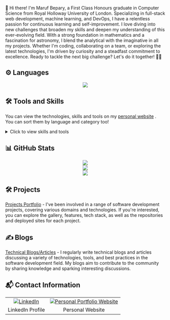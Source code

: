 
👋 Hi there! I'm Maruf Bepary, a First Class Honours graduate in Computer Science from Royal Holloway University of London. Specializing in full-stack web development, machine learning, and DevOps, I have a relentless passion for continuous learning and self-improvement. I love diving into new challenges that broaden my skills and deepen my understanding of this ever-evolving field. With a strong foundation in mathematics and a fascination for astronomy, I blend the analytical with the imaginative in all my projects. Whether I'm coding, collaborating on a team, or exploring the latest technologies, I'm driven by curiosity and a steadfast commitment to excellence. Ready to tackle the next big challenge? Let's do it together! 🌌🚀

## ⚙️ Languages

<p align="center">
  <a>
    <img src="https://skillicons.dev/icons?i=js,ts,py,java,c,haskell,bash,php" />
  </a>
</p>

## 🛠 Tools and Skills

You can view the technologies, skills and tools on my [personal website](https://www.maruf-bepary.com//#about) . You can sort them by language and category too!

<details>
  <summary>Click to view skills and tools</summary>
### Full Stack Web Development

| Skill   | Languages              |
| ------- | ---------------------- |
| Next.JS | JavaScript, TypeScript |

### Backend Web Development

| Skill      | Languages              |
| ---------- | ---------------------- |
| NextAuth   | JavaScript, TypeScript |
| Node.JS    | JavaScript, TypeScript |
| Flask      | Python                 |
| Django     | Python                 |
| Firebase   | -                      |
| Supabase   | -                      |
| PocketBase | -                      |
| Auth0      | -                      |
| Clerk Auth | -                      |
| Stripe     | -                      |

### Frontend Web Development

| Skill        | Languages              |
| ------------ | ---------------------- |
| React        | JavaScript, TypeScript |
| Tailwind CSS | -                      |
| Radix UI     | -                      |
| Headless UI  | -                      |
| Chakra UI    | -                      |
| Next UI      | -                      |
| Shadcn UI    | -                      |
| HTML         | -                      |
| CSS          | -                      |

### Testing

| Skill  | Languages              |
| ------ | ---------------------- |
| Jest   | JavaScript, TypeScript |
| Vitest | JavaScript, TypeScript |
| PyTest | Python                 |
| JUnit  | Java                   |

### Object Relational Mapper

| Skill      | Languages              |
| ---------- | ---------------------- |
| Prisma     | JavaScript, TypeScript |
| Drizzle    | JavaScript, TypeScript |
| Mongoose   | JavaScript, TypeScript |
| SQLAlchemy | Python                 |

### Project Manager

| Skill  | Languages |
| ------ | --------- |
| Poetry | Python    |
| Maven  | Java      |

### Version Control System

| Skill | Languages |
| ----- | --------- |
| Git   | -         |
| SVN   | -         |

### Continuous Integration

| Skill          | Languages |
| -------------- | --------- |
| GitHub Actions | -         |
| Jenkins        | -         |

### Containerization

| Skill  | Languages |
| ------ | --------- |
| Docker | -         |

### API

| Skill   | Languages |
| ------- | --------- |
| REST    | -         |
| GraphQL | -         |

### Database

| Skill         | Languages |
| ------------- | --------- |
| PostgreSQL    | -         |
| MySQL         | -         |
| SQLite        | -         |
| Normalisation | -         |
| MongoDB       | -         |
| Redis         | -         |

### Web Socket

| Skill     | Languages |
| --------- | --------- |
| Socket.IO | -         |
| Pusher    | -         |

### Artificial Intelligence

| Skill        | Languages |
| ------------ | --------- |
| OpenAI       | -         |
| Replicate AI | -         |

### Mathematics

| Skill                    | Languages |
| ------------------------ | --------- |
| Probability & Statistics | -         |
| Calculus                 | -         |
| Trigonometry             | -         |
| Algebra                  | -         |
| Linear Algebra           | -         |
| Discrete                 | -         |
| Geometry                 | -         |

### Other

| Skill   | Languages |
| ------- | --------- |
| Vagrant | -         |

</details>

## 📊 GitHub Stats

<p align="center">
	<img  src="https://github-readme-streak-stats.herokuapp.com/?user=mbeps&theme=transparent"/>
	<br/>
	<img src="https://github-readme-stats.vercel.app/api?username=mbeps&count_private=true&theme=transparent&show=prs_merged,prs_merged_percentage" />
	<br/>
    <img  src="https://github-readme-stats.vercel.app/api/top-langs/?username=mbeps&hide_progress=true&theme=transparent"/>
</p>

## 🛠 Projects

[Projects Portfolio](https://www.maruf-bepary.com/projects#about) - I've been involved in a range of software development projects, covering various domains and technologies. If you're interested, you can explore the gallery, features, tech stack, as well as the repositories and deployed sites for each project.

## ✍️ Blogs

[Technical Blogs/Articles](https://www.maruf-bepary.com/blogs) - I regularly write technical blogs and articles discussing a variety of technologies, tools, and best practices in the software development field. My blogs aim to contribute to the community by sharing knowledge and sparking interesting discussions.

## 📬 Contact Information

<p align="center">
  <table align="center" style="border: 0;">
    <tr style="border: 0;">
      <td align="center" style="border: 0;">
        <a href="https://www.linkedin.com/in/maruf-bepary">
          <img src="https://skillicons.dev/icons?i=linkedin&theme=dark" alt="LinkedIn"/>
        </a>
      </td>
      <td align="center" style="border: 0;">
        <a href="https://www.maruf-bepary.com/">
          <img src="https://skillicons.dev/icons?i=vercel&theme=dark" alt="Personal Portfolio Website"/>
        </a>
      </td>
    </tr>
    <tr style="border: 0;">
      <td align="center" style="border: 0;">LinkedIn Profile</td>
      <td align="center" style="border: 0;">Personal  Website</td>
    </tr>
  </table>
</p>
